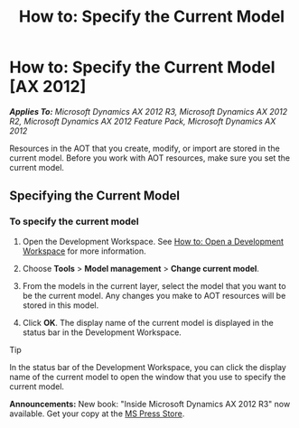 ﻿---
title: 'How to: Specify the Current Model'
TOCTitle: 'How to: Specify the Current Model'
ms:assetid: 5cf5b194-1806-450d-bd20-a116764a289a
ms:mtpsurl: https://msdn.microsoft.com/en-us/library/Hh404124(v=AX.60)
ms:contentKeyID: 36956792
ms.date: 05/18/2015
mtps_version: v=AX.60
---

# How to: Specify the Current Model [AX 2012]


_**Applies To:** Microsoft Dynamics AX 2012 R3, Microsoft Dynamics AX 2012 R2, Microsoft Dynamics AX 2012 Feature Pack, Microsoft Dynamics AX 2012_

Resources in the AOT that you create, modify, or import are stored in the current model. Before you work with AOT resources, make sure you set the current model.

## Specifying the Current Model

### To specify the current model

1.  Open the Development Workspace. See [How to: Open a Development Workspace](how-to-open-a-development-workspace.md) for more information.

2.  Choose **Tools** \> **Model management** \> **Change current model**.

3.  From the models in the current layer, select the model that you want to be the current model. Any changes you make to AOT resources will be stored in this model.

4.  Click **OK**. The display name of the current model is displayed in the status bar in the Development Workspace.


> [!TIP]
> <P>In the status bar of the Development Workspace, you can click the display name of the current model to open the window that you use to specify the current model.</P>


  
**Announcements:** New book: "Inside Microsoft Dynamics AX 2012 R3" now available. Get your copy at the [MS Press Store](https://www.microsoftpressstore.com/store/inside-microsoft-dynamics-ax-2012-r3-9780735685109).

